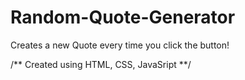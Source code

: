 # Random-Quote-Generator
Creates a new Quote every time you click the button!

/** Created using HTML, CSS, JavaSript **/

